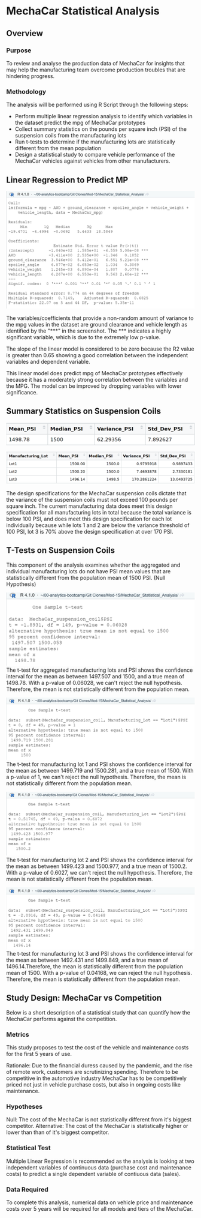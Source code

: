# MechaCar Statistical Analysis

## Overview

### Purpose
To review and analyse the production data of MechaCar for insights that may help the manufacturing team overcome production troubles that are hindering progress.

### Methodology
The analysis will be performed using R Script through the following steps:

* Perform multiple linear regression analysis to identify which variables in the dataset predict the mpg of MechaCar prototypes
* Collect summary statistics on the pounds per square inch (PSI) of the suspension coils from the manufacturing lots
* Run t-tests to determine if the manufacturing lots are statistically different from the mean population
* Design a statistical study to compare vehicle performance of the MechaCar vehicles against vehicles from other manufacturers.

## Linear Regression to Predict MP

![](https://github.com/nishavenkatesh11/MechaCar_Statistical_Analysis/blob/main/screenshots/1_linear_regression_results.png)

The variables/coefficients that provide a non-random amount of variance to the mpg values in the dataset are ground clearance and vehicle length as identified by the "***" in the screenshot. The *** indicates a highly significant variable, which is due to the extremely low p-value.

The slope of the linear model is considered to be zero because the R2 value is greater than 0.65 showing a good correlation between the independent variables and dependent variable. 

This linear model does predict mpg of MechaCar prototypes effectively because it has a moderately strong correlation between the variables and the MPG. The model can be improved by dropping variables with lower significance.

## Summary Statistics on Suspension Coils

![](https://github.com/nishavenkatesh11/MechaCar_Statistical_Analysis/blob/main/screenshots/2-1_Total_summary.png)

![](https://github.com/nishavenkatesh11/MechaCar_Statistical_Analysis/blob/main/screenshots/2-1_Lot_summary.png)

The design specifications for the MechaCar suspension coils dictate that the variance of the suspension coils must not exceed 100 pounds per square inch. The current manufacturing data does meet this design specification for all manufacturing lots in total because the total variance is below 100 PSI, and does meet this design specification for each lot individually because while lots 1 and 2 are below the variance threshold of 100 PSI, lot 3 is 70% above the design specification at over 170 PSI.

## T-Tests on Suspension Coils
This component of the analysis examines whether the aggregated and individual manufacturing lots do not have PSI mean values that are statistically different from the population mean of 1500 PSI. (Null Hypothesis)

![](https://github.com/nishavenkatesh11/MechaCar_Statistical_Analysis/blob/main/screenshots/3.1_t_test_overall.png)
The t-test for aggregated manufacturing lots and PSI shows the confidence interval for the mean as between 1497.507 and 1500, and a true mean of 1498.78. With a p-value of 0.06028, we can't reject the null hypothesis. Therefore, the mean is not statistically different from the population mean.

![](https://github.com/nishavenkatesh11/MechaCar_Statistical_Analysis/blob/main/screenshots/3.2_t_test_subset_lot1.png)
The t-test for  manufacturing lot 1 and PSI shows the confidence interval for the mean as between 1499.719 and 1500.281, and a true mean of 1500. With a p-value of 1, we can't reject the null hypothesis. Therefore, the mean is not statistically different from the population mean.

![](https://github.com/nishavenkatesh11/MechaCar_Statistical_Analysis/blob/main/screenshots/3.2_t_test_subset_lot2.png)
The t-test for manufacturing lot 2 and PSI shows the confidence interval for the mean as between 1499.423 and 1500.977, and a true mean of 1500.2. With a p-value of 0.6027, we can't reject the null hypothesis. Therefore, the mean is not statistically different from the population mean.

![](https://github.com/nishavenkatesh11/MechaCar_Statistical_Analysis/blob/main/screenshots/3.2_t_test_subset_lot3.png)
The t-test for manufacturing lot 3 and PSI shows the confidence interval for the mean as between 1492.431 and 1499.849, and a true mean of 1496.14.Therefore, the mean is statistically different from the population mean of 1500. With a p-value of 0.04168, we can reject the null hypothesis. Therefore, the mean is statistically different from the population mean.


## Study Design: MechaCar vs Competition
Below is a short description of a statistical study that can quantify how the MechaCar performs against the competition. 

### Metrics
This study proposes to test the cost of the vehicle and maintenance costs for the first 5 years of use. 

Rationale: Due to the financial duress caused by the pandemic, and the rise of remote work, customers are scrutinizing spending. Therefore to be competitive in the automotive industry MechaCar has to be competitively priced not just in vehicle purchase costs, but also in ongoing costs like maintenance. 

### Hypotheses
Null: The cost of the MechaCar is not statistically different from it's biggest competitor.
Alternative: The cost of the MechaCar is statistically higher or lower than than of it's biggest competitor.

### Statistical Test
Multiple Linear Regression is recommended as the analysis is looking at two independent variables of continuous data (purchase cost and maintenance costs) to predict a single dependent variable of contiuous data (sales).

### Data Required
To complete this analysis, numerical data on vehicle price and maintenance costs over 5 years will be required for all models and tiers of the MechaCar.


